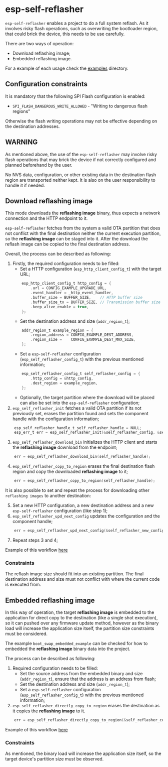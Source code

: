 # esp-self-reflasher

`esp-self-reflasher` enables a project to do a full system reflash. As it involves risky flash operations, such as overwriting the bootloader region, that could brick the device, this needs to be use carefully.

There are two ways of operation:

- Download reflashing image;
- Embedded reflashing image.

For a example of each usage check the [examples](/examples) directory.

## Configuration constraints

It is mandatory that the following SPI Flash configuration is enabled:

- `SPI_FLASH_DANGEROUS_WRITE_ALLOWED` - "Writing to dangerous flash regions"

Otherwise the flash writing operations may not be effective depending on the destination addresses.

## WARNING

As mentioned above, the use of the `esp-self-reflasher` may involve risky flash operations that may brick the device if not correctly configured and planned beforehand by the user.

No NVS data, configuration, or other existing data in the destination flash region are transported neither kept. It is also on the user responsibility to handle it if needed.

## Download reflashing image

This mode downloads the **reflashing image** binary, thus expects a network connection and the HTTP endpoint to it.

`esp-self-reflasher` fetches from the system a valid OTA partition that does not conflict with the final destination neither the current execution partition, so the **reflashing image** can be staged into it.
After the download the reflash image can be copied to the final destination address.

Overall, the process can be described as following:

1. Firstly, the required configuration needs to be filled:
    - Set a HTTP configuration (`esp_http_client_config_t`) with the target URL;
    ```c
        esp_http_client_config_t http_config = {
            .url = CONFIG_EXAMPLE_UPGRADE_URL,
            .event_handler = _http_event_handler,
            .buffer_size = BUFFER_SIZE,    // HTTP buffer size
            .buffer_size_tx = BUFFER_SIZE, // Transmission buffer size
            .keep_alive_enable = true,
        };
    ```
    - Set the destination address and size (`addr_region_t`);
    ```c
        addr_region_t example_region = {
            .region_address = CONFIG_EXAMPLE_DEST_ADDRESS,
            .region_size =    CONFIG_EXAMPLE_DEST_MAX_SIZE,
        };
    ```
    - Set a `esp-self-reflasher` configuration (`esp_self_reflasher_config_t`) with the previous mentioned information;
    ```c
        esp_self_reflasher_config_t self_reflasher_config = {
            .http_config = &http_config,
            .dest_region = example_region,
        };
    ```
    - Optionally, the target partition where the download will be placed can also be set into the `esp-self-reflasher` configuration;
2. `esp_self_reflasher_init` fetches a valid OTA partition if its not previously set, erases the partition found and sets the component handle with the configuration information;
```c
    esp_self_reflasher_handle_t self_reflasher_handle = NULL;
    esp_err_t err = esp_self_reflasher_init(&self_reflasher_config, &self_reflasher_handle);
```
3. `esp_self_reflasher_download_bin` initializes the HTTP client and starts the **reflashing image** download from the endpoint;
```c
    err = esp_self_reflasher_download_bin(self_reflasher_handle);
```
4. `esp_self_reflasher_copy_to_region` erases the final destination flash region and copy the downloaded **reflashing image** to it;
```c
    err = esp_self_reflasher_copy_to_region(self_reflasher_handle);
```

It is also possible to set and repeat the process for downloading other `reflashing images` to another destination:

5. Set a new HTTP configuration, a new destination address and a new `esp-self-reflasher` configuration (like step 1);
6. `esp_self_reflasher_upd_next_config` updates the configuration and the component handle;
```c
    err = esp_self_reflasher_upd_next_config(&self_reflasher_new_config, self_reflasher_handle);
```
7. Repeat steps 3 and 4;

Example of this workflow [here](./examples/boot_swap_download_example/README.md#workflow-diagram)

### Constraints

The reflash image size should fit into an existing partition.
The final destination address and size must not conflict with where the current code is executed from.

## Embedded reflashing image

In this way of operation, the target **reflashing image** is embedded to the application for direct copy to the destination (like a single shot execution), so it can pushed over any firmware update method, however as the binary load will increase the application size itself, the partition size constraints must be considered.

The example `boot_swap_embedded_example` can be checked for how to embedded the **reflashing image** binary data into the project.

The process can be described as following:

1. Required configuration needs to be filled:
    - Set the source address from the embedded binary and size (`addr_region_t`), ensure that the address is an address from flash;
    - Set the destination address and size (`addr_region_t`);
    - Set a `esp-self-reflasher` configuration (`esp_self_reflasher_config_t`) with the previous mentioned information;
2. `esp_self_reflasher_directly_copy_to_region` erases the destination as it copies the **reflashing image** to it.
```c
    err = esp_self_reflasher_directly_copy_to_region(&self_reflasher_config);
```

Example of this workflow [here](./examples/boot_swap_embedded_example/README.md#workflow-diagram)

### Constraints

As mentioned, the binary load will increase the application size itself, so the target device's partition size must be observed.
